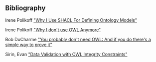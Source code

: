 ## Bibliography

Irene Polikoff ["Why I Use SHACL For Defining Ontology Models"](https://archive.topquadrant.com/shacl-blog/)

Irene Polikoff ["Why I don't use OWL Anymore"](https://archive.topquadrant.com/owl-blog/)

Bob DuCharme ["You probably don't need OWL: And if you do there's a simple way to prove it"](https://www.bobdc.com/blog/dontneedowl/)

Sirin, Evan ["Data Validation with OWL Integrity Constraints"](https://doi.org/10.1007/978-3-642-15918-3_2)
